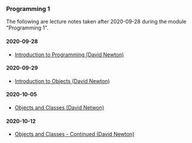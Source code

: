 ### Programming 1

The following are lecture notes taken after 2020-09-28 during the module "Programming 1".

#### 2020-09-28

* [Introduction to Programming (David Newton)](001-introduction-to-programming.md)  

#### 2020-09-29

* [Introduction to Objects (David Newton)](002-introduction-to-objects.md) 

#### 2020-10-05

* [Objects and Classes (David Netwon)](003-objects-and-classes.md) 

#### 2020-10-12

* [Objects and Classes - Continued (David Newton)](004-objects-and-classes-continued.md)   
